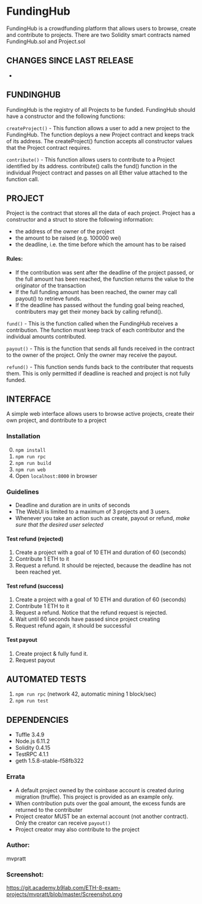 # FundingHub

FundingHub is a crowdfunding platform that allows users to browse, create and contribute to projects.  There are two Solidity smart contracts named FundingHub.sol and Project.sol 

## CHANGES SINCE LAST RELEASE

* 

## FUNDINGHUB 

FundingHub is the registry of all Projects to be funded. FundingHub should have a constructor and the following functions:

`createProject()` - This function allows a user to add a new project to the FundingHub. The function deploys a new Project contract and keeps track of its address. The createProject() function accepts all constructor values that the Project contract requires.

`contribute()` - This function allows users to contribute to a Project identified by its address. contribute() calls the fund() function in the individual Project contract and passes on all Ether value attached to the function call.


## PROJECT 

Project is the contract that stores all the data of each project. Project has a constructor and a struct to store the following information:
* the address of the owner of the project
* the amount to be raised (e.g. 100000 wei)
* the deadline, i.e. the time before which the amount has to be raised

#### Rules: 
* If the contribution was sent after the deadline of the project passed, or the full amount has been reached, the function returns the value to the originator of the transaction 
* If the full funding amount has been reached, the owner may call payout() to retrieve funds.
* If the deadline has passed without the funding goal being reached, contributers may get their money back by calling refund().

`fund()` - This is the function called when the FundingHub receives a contribution. The function must keep track of each contributor and the individual amounts contributed. 

`payout()` - This is the function that sends all funds received in the contract to the owner of the project.  Only the owner may receive the payout.

`refund()` - This function sends funds back to the contributer that requests them.  This is only permitted if deadline is reached and project is not fully funded.


## INTERFACE

A simple web interface allows users to browse active projects, create their own project, and dontribute to a project

### Installation
0. `npm install`
1. `npm run rpc`
2. `npm run build`
3. `npm run web`
4. Open `localhost:8000` in browser

### Guidelines
* Deadline and duration are in units of  seconds
* The WebUI is limited to a maximum of 3 projects and 3 users.
* Whenever you take an action such as create, payout or refund, _make sure that the desired user selected_

#### Test refund (rejected)
1. Create a project with a goal of 10 ETH and duration of 60 (seconds)
2. Contribute 1 ETH to it
3. Request a refund.  It should be rejected, because the deadline has not been reached yet.

#### Test refund (success)
1. Create a project with a goal of 10 ETH and duration of 60 (seconds)
2. Contribute 1 ETH to it
3. Request a refund.  Notice that the refund request is rejected.
4. Wait until 60 seconds have passed since project creating
5. Request refund again, it should be successful

#### Test payout
1. Create project & fully fund it.
7. Request payout


## AUTOMATED TESTS
1. `npm run rpc`  (network 42, automatic mining 1 block/sec)
2. `npm run test` 

## DEPENDENCIES
 * Tuffle 3.4.9
 * Node.js 6.11.2
 * Solidity 0.4.15
 * TestRPC 4.1.1
 * geth 1.5.8-stable-f58fb322

### Errata
* A default project owned by the coinbase account is created during migration (truffle).  This project is provided as an example only.
* When contribution puts over the goal amount, the excess funds are returned to the contributer
* Project creator MUST be an external account (not another contract).  Only the creator can receive `payout()`
* Project creator may also contribute to the project

### Author:
mvpratt

### Screenshot:
https://git.academy.b9lab.com/ETH-8-exam-projects/mvpratt/blob/master/Screenshot.png
